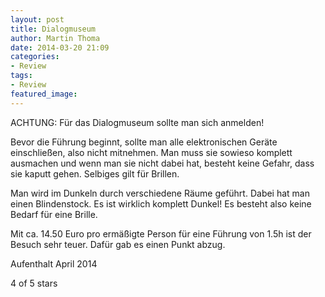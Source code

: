 ```yaml
---
layout: post
title: Dialogmuseum
author: Martin Thoma
date: 2014-03-20 21:09
categories:
- Review
tags:
- Review
featured_image: 
---
```


ACHTUNG: Für das Dialogmuseum sollte man sich anmelden!

Bevor die Führung beginnt, sollte man alle elektronischen Geräte einschließen, also nicht mitnehmen. Man muss sie sowieso komplett ausmachen und wenn man sie nicht dabei hat, besteht keine Gefahr, dass sie kaputt gehen. Selbiges gilt für Brillen.

Man wird im Dunkeln durch verschiedene Räume geführt. Dabei hat man einen Blindenstock. Es ist wirklich komplett Dunkel! Es besteht also keine Bedarf für eine Brille.

Mit ca. 14.50 Euro pro ermäßigte Person für eine Führung von 1.5h ist der Besuch sehr teuer. Dafür gab es einen Punkt abzug.

Aufenthalt April 2014


4 of 5 stars